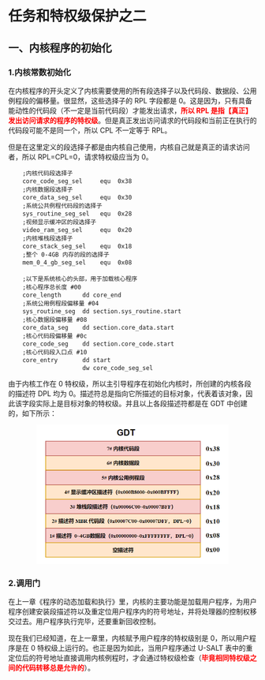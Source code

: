 # 任务和特权级保护之二

## 一、内核程序的初始化

### 1.内核常数初始化

在内核程序的开头定义了内核需要使用的所有段选择子以及代码段、数据段、公用例程段的偏移量。很显然，这些选择子的 RPL 字段都是 0。这是因为，只有具备能动性的代码段（不一定是当前代码段）才能发出请求，**<font color="red">所以 RPL 是指【真正】发出访问请求的程序的特权级</font>**。但是真正发出访问请求的代码段和当前正在执行的代码段可能不是同一个，所以 CPL 不一定等于 RPL。

但是在这里定义的段选择子都是由内核自己使用，内核自己就是真正的请求访问者，所以 RPL=CPL=0，请求特权级应当为 0。

```armasm{.line-numbers}
    ;内核代码段选择子
    core_code_seg_sel     equ  0x38
    ;内核数据段选择子
    core_data_seg_sel     equ  0x30
    ;系统公共例程代码段的选择子
    sys_routine_seg_sel   equ  0x28
    ;视频显示缓冲区的段选择子
    video_ram_seg_sel     equ  0x20
    ;内核堆栈段选择子
    core_stack_seg_sel    equ  0x18
    ;整个 0-4GB 内存的段的选择子
    mem_0_4_gb_seg_sel    equ  0x08    

    ;以下是系统核心的头部，用于加载核心程序 
    ;核心程序总长度 #00
    core_length      dd core_end       
    ;系统公用例程段偏移量 #04
    sys_routine_seg  dd section.sys_routine.start                
    ;核心数据段偏移量 #08
    core_data_seg    dd section.core_data.start                
    ;核心代码段偏移量 #0c
    core_code_seg    dd section.core_code.start
    ;核心代码段入口点 #10
    core_entry       dd start          
                     dw core_code_seg_sel
```

由于内核工作在 0 特权级，所以主引导程序在初始化内核时，所创建的内核各段的描述符 DPL 均为 0。描述符总是指向它所描述的目标对象，代表着该对象，因此该字段实际上是目标对象的特权级。并且以上各段描述符都是在 GDT 中创建的，如下所示：

<div align="center">
    <img src="x86-32汇编保护模式代码_static//8.png" width="390"/>
</div>

### 2.调用门

在上一章《程序的动态加载和执行》里，内核的主要功能是加载用户程序，为用户程序创建安装段描述符以及重定位用户程序内的符号地址，并将处理器的控制权移交过去。用户程序执行完毕，还要重新回收控制。

现在我们已经知道，在上一章里，内核赋予用户程序的特权级别是 0，所以用户程序是在 0 特权级上运行的。也正是因为如此，当用户程序通过 U-SALT 表中的重定位后的符号地址直接调用内核例程时，才会通过特权级检查（**<font color="red">毕竟相同特权级之间的代码转移总是允许的</font>**）。

